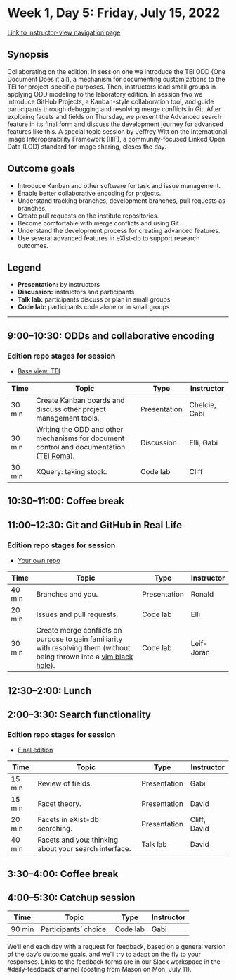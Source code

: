 # Week 1, Day 5: Friday, July 15, 2022
[Link to instructor-view navigation page](../daily_instructor_view.md)

## Synopsis

Collaborating on the edition. In session one we introduce the TEI ODD (One Document
                Does it all), a mechanism for documenting customizations to the TEI for
                project-specific purposes. Then, instructors lead small groups in applying ODD
                modeling to the laboratory edition. In session two we introduce GitHub Projects, a
                Kanban-style collaboration tool, and guide participants through debugging and
                resolving merge conflicts in Git. After exploring facets and fields on Thursday, we
                present the Advanced search feature in its final form and discuss the development
                journey for advanced features like this. A special topic session by Jeffrey Witt on
                the International Image Interoperability Framework (IIIF), a community-focused
                Linked Open Data (LOD) standard for image sharing, closes the day.

## Outcome goals
* Introduce Kanban and other software for task and issue management.
* Enable better collaborative encoding for projects.
* Understand tracking branches, development branches, pull requests as branches.
* Create pull requests on the institute repositories.
* Become comfortable with merge conflicts and using Git.
* Understand the development process for creating advanced features.
* Use several advanced features in eXist-db to support research outcomes.

## Legend

* **Presentation:** by instructors
* **Discussion:** instructors and participants
* **Talk lab:** participants discuss or plan in small groups
* **Code lab:** participants code alone or in small groups

* * *
## 9:00–10:30: ODDs and collaborative encoding

### Edition repo stages for session

* [Base view: TEI](https://github.com/Pittsburgh-NEH-Institute/placeholder)

Time | Topic | Type | Instructor
---- | ---- | ---- | ---- 
30 min | Create Kanban boards and discuss other project management tools. | Presentation|Chelcie, Gabi
30 min | Writing the ODD and other mechanisms for document control and documentation ([TEI Roma](https://romabeta.tei-c.org/)). | Discussion|Elli, Gabi
30 min | XQuery: taking stock. | Code lab|Cliff

## 10:30–11:00: Coffee break

## 11:00–12:30: Git and GitHub in Real Life

### Edition repo stages for session

* [Your own repo](https://example.com)

Time | Topic | Type | Instructor
---- | ---- | ---- | ---- 
40 min | Branches and you. | Presentation|Ronald
20 min | Issues and pull requests. | Code lab|Elli
30 min | Create merge conflicts on purpose to gain familiarity with resolving them (without being thrown into a [vim black hole](https://dev.to/matthew_collison/comment/fi9p)). | Code lab|Leif-Jöran

## 12:30–2:00: Lunch

## 2:00–3:30: Search functionality

### Edition repo stages for session

* [Final edition](https://github.com/Pittsburgh-NEH-Institute/pr-app)

Time | Topic | Type | Instructor
---- | ---- | ---- | ---- 
15 min | Review of fields. | Presentation|Gabi
15 min | Facet theory. | Presentation|David
20 min | Facets in eXist-db searching. | Presentation|Cliff, David
40 min | Facets and you: thinking about your search interface. | Talk lab|David

## 3:30–4:00: Coffee break

## 4:00–5:30: Catchup session

Time | Topic | Type | Instructor
---- | ---- | ---- | ---- 
90 min | Participants’ choice. | Code lab|Gabi

We’ll end each day with a request for feedback, based on a general version of the day’s outcome goals, and we’ll try to adapt on the fly to your responses. Links to the feedback forms are in our Slack workspace in the #daily-feedback channel (posting from Mason on Mon, July 11).